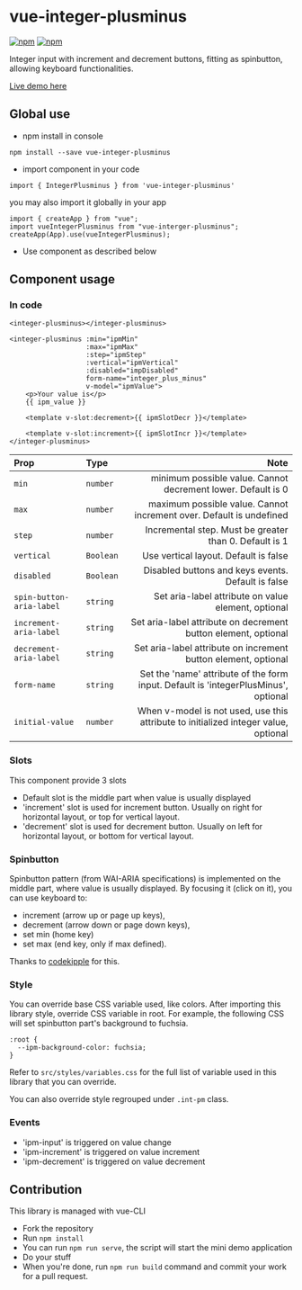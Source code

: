 # vue-integer-plusminus
[![npm](https://img.shields.io/npm/v/vue-integer-plusminus.svg)](https://www.npmjs.com/package/vue-integer-plusminus)
[![npm](https://img.shields.io/npm/dt/vue-integer-plusminus.svg)](https://www.npmjs.com/package/vue-integer-plusminus)

Integer input with increment and decrement buttons,
fitting as spinbutton, allowing keyboard functionalities.

[Live demo here](https://keiwen.github.io/vue-integer-plusminus/)

## Global use
- npm install in console
```
npm install --save vue-integer-plusminus
```
- import component in your code
```
import { IntegerPlusminus } from 'vue-integer-plusminus'
```
you may also import it globally in your app
```
import { createApp } from "vue";
import vueIntegerPlusminus from "vue-interger-plusminus";
createApp(App).use(vueIntegerPlusminus);
```
- Use component as described below

## Component usage
### In code
```
<integer-plusminus></integer-plusminus>
```
```
<integer-plusminus :min="ipmMin"
                   :max="ipmMax"
                   :step="ipmStep"
                   :vertical="ipmVertical"
                   :disabled="impDisabled"
                   form-name="integer_plus_minus"
                   v-model="ipmValue">
    <p>Your value is</p>
    {{ ipm_value }}
    
    <template v-slot:decrement>{{ ipmSlotDecr }}</template>
    
    <template v-slot:increment>{{ ipmSlotIncr }}</template>
</integer-plusminus>
```

| Prop                     | Type      |                                                                                Note |
|:-------------------------|:----------|------------------------------------------------------------------------------------:|
| `min`                    | `number`  |                        minimum possible value. Cannot decrement lower. Default is 0 |
| `max`                    | `number`  |                 maximum possible value. Cannot increment over. Default is undefined |
| `step`                   | `number`  |                              Incremental step. Must be greater than 0. Default is 1 |
| `vertical`               | `Boolean` |                                               Use vertical layout. Default is false |
| `disabled`               | `Boolean` |                                  Disabled buttons and keys events. Default is false |
| `spin-button-aria-label` | `string`  |                                 Set aria-label attribute on value element, optional |
| `increment-aria-label`   | `string`  |                      Set aria-label attribute on decrement button element, optional |
| `decrement-aria-label`   | `string`  |                      Set aria-label attribute on increment button element, optional |
| `form-name`              | `string`  | Set the 'name' attribute of the form input. Default is 'integerPlusMinus', optional |
| `initial-value`          | `number`  | When v-model is not used, use this attribute to initialized integer value, optional |

### Slots
This component provide 3 slots
- Default slot is the middle part when value is usually displayed
- 'increment' slot is used for increment button.
Usually on right for horizontal layout,
or top for vertical layout.
- 'decrement' slot is used for decrement button.
Usually on left for horizontal layout,
or bottom for vertical layout.

### Spinbutton
Spinbutton pattern (from WAI-ARIA specifications) is implemented on the middle part,
where value is usually displayed.
By focusing it (click on it), you can use keyboard to:
- increment (arrow up or page up keys),
- decrement (arrow down or page down keys),
- set min (home key)
- set max (end key, only if max defined).

Thanks to [codekipple](https://github.com/codekipple) for this.

### Style
You can override base CSS variable used, like colors.
After importing this library style, override CSS variable in root.
For example, the following CSS will set spinbutton part's background to fuchsia.
```
:root {
  --ipm-background-color: fuchsia;
}
```
Refer to `src/styles/variables.css` for the full list of variable used
in this library that you can override.

You can also override style regrouped under `.int-pm` class.

### Events
- 'ipm-input' is triggered on value change
- 'ipm-increment' is triggered on value increment
- 'ipm-decrement' is triggered on value decrement

## Contribution
This library is managed with vue-CLI
- Fork the repository
- Run `npm install`
- You can run `npm run serve`, the script will start the mini demo application
- Do your stuff
- When you're done, run `npm run build` command and commit your work for a pull request.

